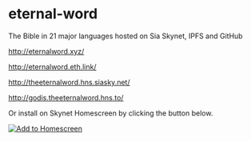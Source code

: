 # eternal-word
The Bible in 21 major languages hosted on Sia Skynet, IPFS and GitHub


http://eternalword.xyz/

http://eternalword.eth.link/

http://theeternalword.hns.siasky.net/

http://godis.theeternalword.hns.to/


Or install on Skynet Homescreen by clicking the button below.

[![Add to Homescreen](https://img.shields.io/badge/Skynet-Add%20To%20Homescreen-00c65e?logo=skynet&labelColor=0d0d0d)](https://homescreen.hns.siasky.net/#/skylink/AQDN6KzTJ-_qCyChChUUxPzVuPWN9wxB0QqmxVWuZD2IoQ)


